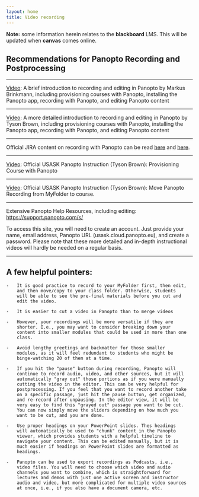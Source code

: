```yaml
---
layout: home
title: Video recording
---
```

**Note:** some information herein relates to the **blackboard** LMS. This will be updated when **canvas** comes online.

## Recommendations for Panopto Recording and Postprocessing


<hr>

<a href="https://usask.cloud.panopto.eu/Panopto/Pages/Viewer.aspx?id=e73f6f93-0068-4274-8526-ab8001415c73">Video</a>: A brief introduction to recording and editing in Panopto by Markus
    Brinkmann, including provisioning courses with Panopto, installing
    the Panopto app, recording with Panopto, and editing Panopto content

<hr>

<a href="https://usask.cloud.panopto.eu/Panopto/Pages/Viewer.aspx?id=de8d4280-86c1-4ba3-9ad7-aba5012caaa4">Video</a>: A more detailed introduction to recording and editing in Panopto by Tyson
    Brown, including provisioning courses with Panopto, installing the
    Panopto app, recording with Panopto, and editing Panopto content

<hr>

Official JIRA content on recording with Panopto can be read <a href="https://jira.usask.ca/servicedesk/customer/kb/view/1456669147?q=Getting+Started+Recording+With+Panopto">here</a> and <a href="https://www.usask.ca/ict/coursetools/addmanagecontent/working-with-video.php">here</a>.

<hr>
<a href="https://usask.cloud.panopto.eu/Panopto/Pages/Viewer.aspx?id=bda0e8de-0fc2-45d9-9bc5-3a71aaef417a">Video</a>: Official USASK Panopto Instruction (Tyson Brown): Provisioning
  Course with Panopto

<hr>
<a href="https://usask.cloud.panopto.eu/Panopto/Pages/Viewer.aspx?id=3ed2aca9-41e3-4e9f-8111-41ab13f98581">Video</a>: Official USASK Panopto Instruction (Tyson Brown): Move Panopto
    Recording from MyFolder to course.

<hr>

Extensive Panopto Help Resources, including editing: <https://support.panopto.com/s/>

To access this site, you will need to create an account. Just provide
your name, email address, Panopto URL (usask.cloud.panopto.eu), and
create a password. Please note that these more detailed and in-depth
instructional videos will hardly be needed on a regular basis.
<hr>

## A few helpful pointers:

    -   It is good practice to record to your MyFolder first, then edit,
        and then move/copy to your class folder. Otherwise, students
        will be able to see the pre-final materials before you cut and
        edit the video.

    -   It is easier to cut a video in Panopto than to merge videos

    -   However, your recordings will be more versatile if they are
        shorter. I.e., you may want to consider breaking down your
        content into smaller modules that could be used in more than one
        class.

    -   Avoid lengthy greetings and backmatter for those smaller
        modules, as it will feel redundant to students who might be
        binge-watching 20 of them at a time.

    -   If you hit the "pause" button during recording, Panopto will
        continue to record audio, video, and other sources, but it will
        automatically "gray out" those portions as if you were manually
        cutting the video in the editor. This can be very helpful for
        postprocessing. If you feel that you want to record another take
        on a specific passage, just hit the pause button, get organized,
        and re-record after unpausing. In the editor view, it will be
        very easy to find this "grayed out" passage you want to be cut.
        You can now simply move the sliders depending on how much you
        want to be cut, and you are done.

    -   Use proper headings on your PowerPoint slides. Thes headings
        will automatically be used to "chunk" content in the Panopto
        viewer, which provides students with a helpful timeline to
        navigate your content. This can be edited manually, but it is
        much easier if headings on PowerPoint slides are formatted as
        headings.

    -   Panopto can be used to export recordings as Podcasts, i.e.,
        video files. You will need to choose which video and audio
        channels you want to combine, which is straightforward for
        lectures and demos with just one active screen and instructor
        audio and video, but more complicated for multiple video sources
        at once, i.e., if you also have a document camera, etc.
